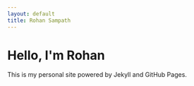```yaml
---
layout: default
title: Rohan Sampath
---
```


# Hello, I'm Rohan

This is my personal site powered by Jekyll and GitHub Pages.
